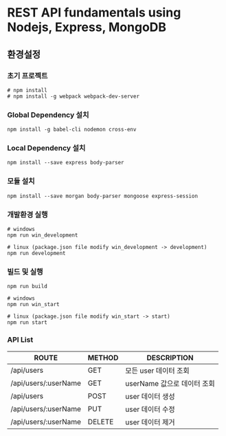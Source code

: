 # REST API fundamentals using Nodejs, Express, MongoDB

## 환경설정
### 초기 프로젝트
```
# npm install
# npm install -g webpack webpack-dev-server
```
### Global Dependency 설치
```
npm install -g babel-cli nodemon cross-env
```
### Local Dependency 설치
```
npm install --save express body-parser
```

### 모듈 설치
```
npm install --save morgan body-parser mongoose express-session
```

### 개발환경 실행
```
# windows
npm run win_development

# linux (package.json file modify win_development -> development)
npm run development
```

### 빌드 및 실행
```
npm run build

# windows
npm run win_start

# linux (package.json file modify win_start -> start)
npm run start
```

### API List
| ROUTE                     | METHOD | DESCRIPTION               |
|---------------------------|--------|---------------------------|
| /api/users                | GET    | 모든 user 데이터 조회     |
| /api/users/:userName       | GET    | userName 값으로 데이터 조회    |
| /api/users                | POST   | user 데이터 생성          |
| /api/users/:userName       | PUT    | user 데이터 수정          |
| /api/users/:userName       | DELETE | user 데이터 제거          |
